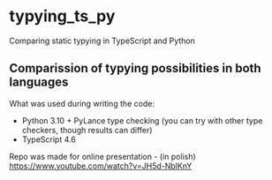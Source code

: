 # typying_ts_py
Comparing static typying in TypeScript and Python

## Comparission of typying possibilities in both languages

What was used during writing the code:
- Python 3.10 + PyLance type checking (you can try with other type checkers, though results can differ)
- TypeScript 4.6

Repo was made for online presentation - (in polish) https://www.youtube.com/watch?v=JH5d-NblKnY

